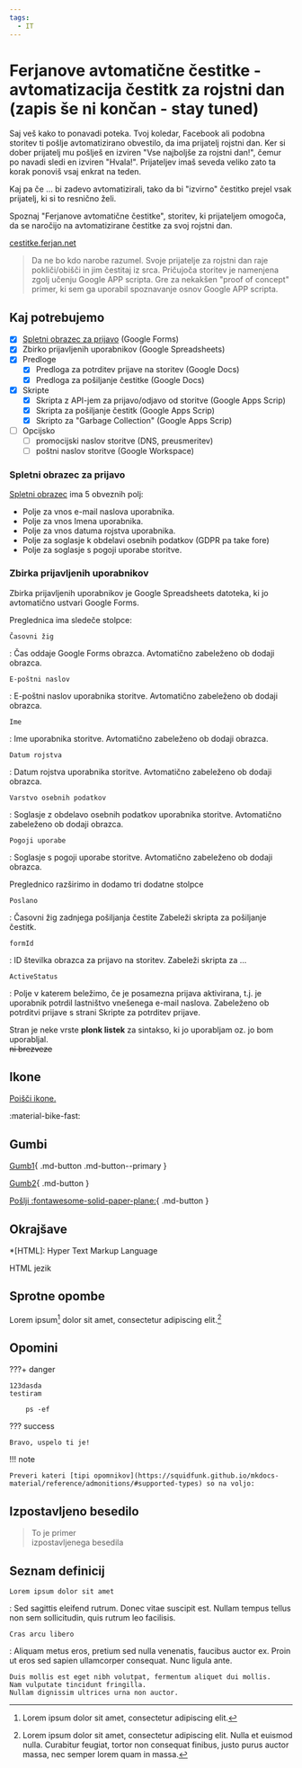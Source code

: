 ```yaml
---
tags:
  - IT
---
```


# Ferjanove avtomatične čestitke - avtomatizacija čestitk za rojstni dan (zapis še ni končan - stay tuned)

Saj veš kako to ponavadi poteka. Tvoj koledar, Facebook ali podobna storitev ti pošlje avtomatizirano obvestilo, da ima prijatelj rojstni dan. Ker si dober prijatelj mu pošlješ en izviren "Vse najboljše za rojstni dan!", čemur po navadi sledi en izviren "Hvala!". Prijateljev imaš seveda veliko zato ta korak ponoviš vsaj enkrat na teden. 

Kaj pa če ... bi zadevo avtomatizirali, tako da bi "izvirno" čestitko prejel vsak prijatelj, ki si to resnično želi.

Spoznaj "Ferjanove avtomatične čestitke", storitev, ki prijateljem omogoča, da se naročijo na avtomatizirane čestitke za svoj rojstni dan.

[cestitke.ferjan.net](http://cestitke.ferjan.net)

  >Da ne bo kdo narobe razumel. Svoje prijatelje za rojstni dan raje pokliči/obišči in jim čestitaj iz srca.
  >Pričujoča storitev je namenjena zgolj učenju Google APP scripta. Gre za nekakšen "proof of concept" primer, ki sem ga uporabil spoznavanje osnov Google APP scripta. 

## Kaj potrebujemo

- [x] [Spletni obrazec za prijavo](#spletni-obrazec-za-prijavo) (Google Forms)
- [x] Zbirko prijavljenih uporabnikov (Google Spreadsheets)
- [x] Predloge 
    * [x] Predloga za potrditev prijave na storitev (Google Docs)
    * [x] Predloga za pošiljanje čestitke (Google Docs)
- [x] Skripte 
    * [x] Skripta z API-jem za prijavo/odjavo od storitve (Google Apps Scrip)
    * [x] Skripta za pošiljanje čestitk (Google Apps Scrip)
    * [x] Skripto za "Garbage Collection" (Google Apps Scrip)
- [ ] Opcijsko
    * [ ] promocijski naslov storitve (DNS, preusmeritev)
    * [ ] poštni naslov storitve (Google Workspace)

### Spletni obrazec za prijavo

[Spletni obrazec](https://docs.google.com/forms/d/e/1FAIpQLSeDGwYFHfKZaCR3yZq9OfqTnXkaSsmVFsIaJUB_bvB6G-pkCw/viewform) ima 5 obveznih polj:

* Polje za vnos e-mail naslova uporabnika.
* Polje za vnos Imena uporabnika.
* Polje za vnos datuma rojstva uporabnika.
* Polje za soglasje k obdelavi osebnih podatkov (GDPR pa take fore)
* Polje za soglasje s pogoji uporabe storitve.

### Zbirka prijavljenih uporabnikov

Zbirka prijavljenih uporabnikov je Google Spreadsheets datoteka, ki jo avtomatično ustvari Google Forms.

Preglednica ima sledeče stolpce:

`Časovni žig`

:   Čas oddaje Google Forms obrazca.
    Avtomatično zabeleženo ob dodaji obrazca.

`E-poštni naslov`	

:   E-poštni naslov uporabnika storitve.
    Avtomatično zabeleženo ob dodaji obrazca.

`Ime`

:   Ime uporabnika storitve.
    Avtomatično zabeleženo ob dodaji obrazca.

`Datum rojstva`	

:   Datum rojstva uporabnika storitve.
    Avtomatično zabeleženo ob dodaji obrazca.

`Varstvo osebnih podatkov`	

:   Soglasje z obdelavo osebnih podatkov uporabnika storitve.
    Avtomatično zabeleženo ob dodaji obrazca.

`Pogoji uporabe`	

:   Soglasje s pogoji uporabe storitve.
    Avtomatično zabeleženo ob dodaji obrazca.

Preglednico razširimo in dodamo tri dodatne stolpce

`Poslano`	

:   Časovni žig zadnjega pošiljanja čestite
    Zabeleži skripta za pošiljanje čestitk.

`formId`	

:   ID številka obrazca za prijavo na storitev.
    Zabeleži skripta za ...

`ActiveStatus`

:   Polje v katerem beležimo, če je posamezna prijava aktivirana, t.j. je uporabnik potrdil lastništvo vnešenega e-mail naslova.
    Zabeleženo ob potrditvi prijave s strani Skripte za potrditev prijave.





Stran je neke vrste **plonk listek** za sintakso, ki jo uporabljam oz. jo bom uporabljal.  
~~ni brezveze~~

## Ikone

[Poišči ikone.](https://squidfunk.github.io/mkdocs-material/reference/icons-emojis/#search)

:material-bike-fast:

## Gumbi

[Gumb1](#){ .md-button .md-button--primary }

[Gumb2](#){ .md-button }

[Pošlji :fontawesome-solid-paper-plane:](#){ .md-button }

## Okrajšave

*[HTML]: Hyper Text Markup Language

HTML jezik

## Sprotne opombe

Lorem ipsum[^1] dolor sit amet, consectetur adipiscing elit.[^2]

[^1]: Lorem ipsum dolor sit amet, consectetur adipiscing elit.

[^2]:
    Lorem ipsum dolor sit amet, consectetur adipiscing elit. Nulla et euismod
    nulla. Curabitur feugiat, tortor non consequat finibus, justo purus auctor
    massa, nec semper lorem quam in massa.

## Opomini 

???+ danger
    
    123dasda  
    testiram 

        ps -ef

??? success

    Bravo, uspelo ti je!

!!! note

    Preveri kateri [tipi opomnikov](https://squidfunk.github.io/mkdocs-material/reference/admonitions/#supported-types) so na voljo:
    
## Izpostavljeno besedilo

  > To je primer  
  > izpostavljenega besedila

## Seznam definicij

`Lorem ipsum dolor sit amet`

:   Sed sagittis eleifend rutrum. Donec vitae suscipit est. Nullam tempus
    tellus non sem sollicitudin, quis rutrum leo facilisis.

`Cras arcu libero`

:   Aliquam metus eros, pretium sed nulla venenatis, faucibus auctor ex. Proin
    ut eros sed sapien ullamcorper consequat. Nunc ligula ante.

    Duis mollis est eget nibh volutpat, fermentum aliquet dui mollis.
    Nam vulputate tincidunt fringilla.
    Nullam dignissim ultrices urna non auctor.